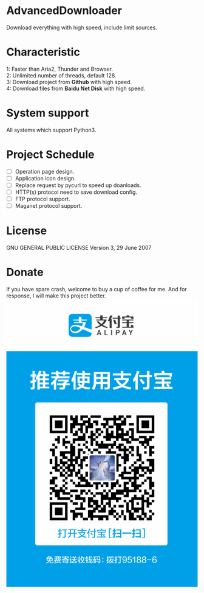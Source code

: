 # AdvancedDownloader
Download everything with high speed, include limit sources.

# Characteristic
1: Faster than Aria2, Thunder and Browser.<br>
2: Unlimited number of threads, default 128.<br>
3: Download project from **Github** with high speed.<br>
4: Download files from **Baidu Net Disk** with high speed.

# System support
All systems which support Python3.

# Project Schedule
- [ ] Operation page design.
- [ ] Application icon design.
- [ ] Replace request by pycurl to speed up doanloads.
- [ ] HTTP(s) protocol need to save download config.
- [ ] FTP protocol support.
- [ ] Maganet protocol support.

# License
GNU GENERAL PUBLIC LICENSE Version 3, 29 June 2007

# Donate
If you have spare crash, welcome to buy a cup of coffee for me. And for response, I will make this project better.
![支付宝付款码](Image/ALiPay.png)
